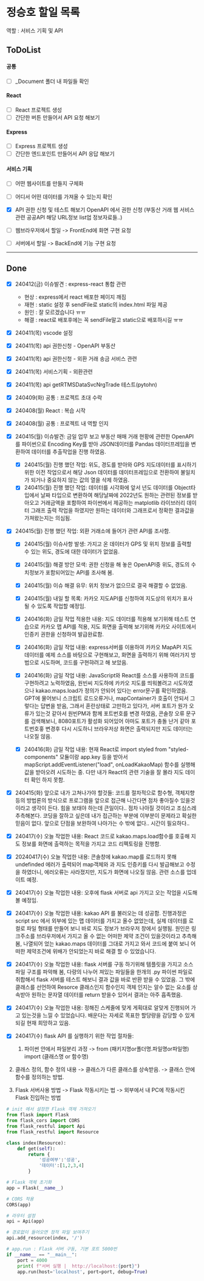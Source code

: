 # 정승호 할일 목록
역할 : 서비스 기획 및 API

## ToDoList
#### 공통 
- [ ] _Document 폴더 내 파일들 확인

#### React
- [ ] React 프로젝트 생성
- [ ] 간단한 버튼 만들어서 API 요청 해보기

#### Express
- [ ] Express 프로젝트 생성
- [ ] 간단한 엔드포인트 만들어서 API 응답 해보기

#### 서비스 기획 
- [ ] 어떤 웹사이트를 만들지 구체화
- [ ] 어디서 어떤 데이터를 가져올 수 있는지 확인
- [x] API 권한 신청 및 테스트 해보기
  OpenAPI 에서 권한 신청
  (부동산 거래 웹 서비스 관련 공공API 해당 URL정보 list업 정보자료들..)

- [ ] 웹브라우저에서 할일 -> FrontEnd에 화면 구현 요청
- [ ] 서버에서 할일 -> BackEnd에 기능 구현 요청

---
## Done
- [x] 240412(금) 이슈발견 : express-react 통합 관련
  -  현상 : express에서 react 배포한 페이지 깨짐
  -  재현 : static 설정 후 sendFile로 static의 index.html 파일 제공
  -  원인 : 잘 모르겠습니다 ㅠㅠ
  -  해결 : react로 배포후에는 꼭 sendFile말고 static으로 배포하시길 ㅠㅠ
- [x] 240411(목) vscode 설정
- [x] 240411(목) api 권한신청 - OpenAPI 부동산
- [x] 240411(목) api 권한신청 - 외환 거래 송금 서비스 관련
- [x] 240411(목) 서비스기획 - 외환관련
- [x] 240411(목) api getRTMSDataSvcNrgTrade 테스트(pytohn)
- [x] 240409(화) 공통 : 프로젝트 초대 수락
- [x] 240408(월) React : 복습 시작
- [x] 240408(월) 공통 : 프로젝트 내 역할 인지


- [x] 240415(월) 이슈발견: 금일 업무 보고 
  부동산 매매 거래 현황에 관련한 OpenAPI를 
  파이썬으로 Encoding Key를 받아 JSON데이터를
  Pandas 데이터프레임을 변환하여 데이터를 추출작업을
  진행 하였음.
  - [x] 240415(월) 진행 했던 작업: 위도, 경도를 받아와 GPS 지도데이터를 표시하기 위한 이전 작업으로서 해당 Json 데이터를 데이터프레임으로 전환하여 불일치가 되거나 중요하지 않는 값의 열을 삭제 하였음. 
  - [x] 240415(월) 진행 했던 작업: 데이터를 시각화에 앞서 년도 데이터를 Object타입에서 날짜 타입으로 변환하여 해당날짜에 2022년도 원하는 관련된 정보를 받아오고 거래금액을 포함하여 파이썬에서 제공하는 matplotlib 라이브러리 데이터 그래프 출력 작업을 하였지만 원하는 데이터와 그래프로서 정확한 결과값을 가져왔는지는 의심됨.
- [x] 240415(월) 진행 했던 작업: 외환 거래소에 들어가
  관련 API를 조사함.
  - [x] 240415(월) 이슈사항 발생: 가지고 온 데이터가 GPS 및 위치 정보를 출력할 수 있는 위도, 경도에 대한 데이터가 없었음.
  - [x] 240415(월) 해결 방안 모색: 권한 신청을 해 놓은 OpenAPI중 위도, 경도의 수치정보가 포함되어있는 API를 조사해 봄.
  - [x] 240415(월) 이슈 해결 유무: 위치 정보가 없으므로 결국 해결할 수 없었음.

  - [x] 240415(월) 내일 할 목록: 카카오 지도API를 신청하여 지도상의 위치가 표사 될 수 있도록 작업할 예정임.


  - [x] 240416(화) 금일 작업 적용한 내용: 지도 데이터를 적용해 보기위해 테스트 연습으로 카카오 맵 API를 적용, 지도 화면을 출력해 보기위해 카카오 사이트에서 
  인증키 권한을 신청하여 발급완료함. 
  - [x] 240416(화) 금일 작업 내용: express서버를 이용하여 카카오 MapAPI 지도 데이터를 예제 소스를 바탕으로 구현해보고, 화면을 출력하기 위해 여러가지 방법으로 시도하며, 코드를 구현햐려고 해 보았음. 
  - [x] 240416(화) 금일 작업 내용: JavaScript와 React를 소스를 사용하여 코드를 구현하려고 노력하였음, 원빈씨 지도하에 카카오 지도를 띄워볼려고 시도하였으나 
  kakao.maps.load가 정의가 안되어 있다는 error문구를 확인하였음. GPT에 물어보니
  스크립트 로드오류거나, mapContainer가 호출이 안되서 그렇다는 답변을 받음, 그래서
  혼란상태로 고만하고 있다가, 서버 포트가 원가 오류가 있는것 같아서 원빈PM과 함께 
  포트번호를 변경 하였음, 콘솔창 오류 문구를 검색해보니, 8080포트가 활성화 되어있어
  아마도 포트가 충돌 난거 같아 포트번호흫 변경후 다시 시도하니 브라우저상 화면은 출력되지만 지도 데이터는 나오질 않음. 
  - [x] 240416(화) 금일 작업 내용: 현재 React로 import styled from "styled-components" 모듈이랑 app.key 등을 받아서  mapScript.addEventListener("load", onLoadKakaoMap) 함수를 실행해 값을 받아오려 시도하는 중. 다만 내가 React의 관련 기술을 잘 몰라 지도 데이터 확인 하지 못함.

 - [x] 240415(화)  앞으로 내가 고쳐나가야 할것들: 코드를 절차적으로 함수형, 객체지향등의 방법론의 방식으로 프로그램을 앞으로 접근해 나간다면 점차 좋아질수 있을것이라고 생각이 든다. 힘을 보태야 하는데 큰일이다.. 점차 나아질 것이라고 조심스레 추측해본다. 코딩을 잘하고 싶은데 내가 접근하는 부분에 이부분이 문제라고
 확실한 믿음이 없다. 앞으로 단점을 보완하여 나아가는 수 밖에 없다.. 시간이 필요하다..
  
 - [x] 240417(수) 오늘 작업한 내용: React 코드로 kakao.maps.load함수를 호춯해 지도 정보를 화면에 출력하는 목적을 가지고 코드 리펙토링을 진행함.
 - [X] 20240417(수) 오늘 작업한 내용: 콘솔창에 kakao.map를 로드하지 못해 undefinded 에러가 출력되어 map객체와 과 지도 인증키를 다시 발급해보고 수정을 하였더니, 에러오류는 사라졌지만, 지도가 화면에 나오질 않음. 관련 소스를 업데이트 예정.
- [x] 240417(수) 오늘 작업한 내용: 오후에 flask 서버로 api 가지고 오는 작업을 시도해볼 예정임. 
- [x] 240417(수) 오늘 작업한 내용: kakao API 를 불러오는 데 성공함. 진행과정은 script src 에서 외부에 있는 맵 데이터를 가지고 올수 없었는데, 실제 데이터를 로컬로 
  파일 형태를 만들어 보니 바로 지도 정보가 브라우저 창에서 실행됨. 원인은 링크주소를 브라우저에서 가지고 올 수 없는 어떠한 제약 조건이 있을것이라고 추측해봄, 나열되어 었는 kakao.maps 데이터를 그대로 가지고 와서 코드에 붙여 보니 어떠한 제약조건에 위배가 안되었는지 바로 해결 할 수 있었습니다.  
- [x] 240417(수) 오늘 작업한 내용: flask 서버를 구동 하기위해 템플릿을 가지고 소스파일 구조를 파악해 봄, 다량의 나누어 져있는 파일들을 한개의 .py 파이썬 파일로 취합해서 flask 서버를 테스트 해보니 결과 값을 바로 반환 받을 수 있었음. 그 밖에 클래스를 선언하여 Resorce 클래스인지 함수인지 객체 인지는 알수 없는 요소를 상속받아 
원하는 문자열 데이터를 return 받을수 있어서 결과는 아주 흡족했음.
- [x] 240417(수) 오늘 작업한 내용: 정해진 스케줄에 맞게 게획대로 알맞게 진행되어 가고 있는것을 느낄 수 있었습니다. 배운다는 자세로 목표한 할당량을 감당할 수 있게 되길 현재 희망하고 있음.
- [X] 240417(수) flask API 를 실행하기 위한 작업 절차들:
  1. 파이썬 안에서 파일분리 과정 
 -> from (패키지명or폴더명.파일명or파일명) import (클래스명 or 함수명)

2. 클래스 정의, 함수 정의 내용
-> 클래스가 다른 클래스를 상속받음.
-> 클래스 안에 함수를 정의하는 방법.

3. Flask 서버사용 방법
-> Flask 작동시키는 법
-> 외부에서 내 PC에 작동시킨 Flask 진입하는 방법

```python
# init 에서 설정한 Flask 객체 가져오기
from flask import Flask
from flask_cors import CORS
from flask_restful import Api
from flask_restful import Resource

class index(Resource):
    def get(self):
        return {
            '성공여부':'성공', 
            '데이터':[1,2,3,4]
        }

# Flask 객체 초기화
app = Flask(__name__)

# CORS 적용
CORS(app)  

# 라우터 설정
api = Api(app)

# 경로없이 들어오면 정적 파일 보여주기
api.add_resource(index, '/')

# app.run : Flask 서버 구동, 기본 포트 5000번
if __name__ == "__main__":
    port = 4000
    print( f"서버 실행 |  http://localhost:{port}")
    app.run(host='localhost', port=port, debug=True)
```
 
